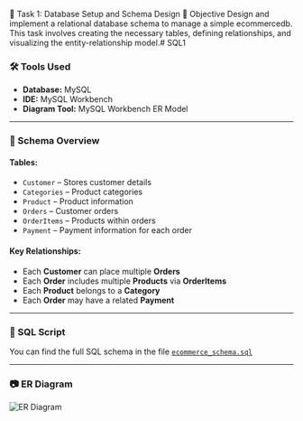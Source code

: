 📁 Task 1: Database Setup and Schema Design
🎯 Objective
Design and implement a relational database schema to manage a simple ecommercedb. This task involves creating the necessary tables, defining relationships, and visualizing the entity-relationship model.# SQL1
### 🛠️ Tools Used
- **Database:** MySQL
- **IDE:** MySQL Workbench
- **Diagram Tool:** MySQL Workbench ER Model 

---

### 🧱 Schema Overview

#### Tables:
- `Customer` – Stores customer details
- `Categories` – Product categories
- `Product` – Product information
- `Orders` – Customer orders
- `OrderItems` – Products within orders
- `Payment` – Payment information for each order

#### Key Relationships:
- Each **Customer** can place multiple **Orders**
- Each **Order** includes multiple **Products** via **OrderItems**
- Each **Product** belongs to a **Category**
- Each **Order** may have a related **Payment**

---

### 📜 SQL Script
You can find the full SQL schema in the file [`ecommerce_schema.sql`](./ecommerce_schema.sql)

---

### 📷 ER Diagram
![ER Diagram](./ER_diagram.png) <!-- Update path if needed -->
